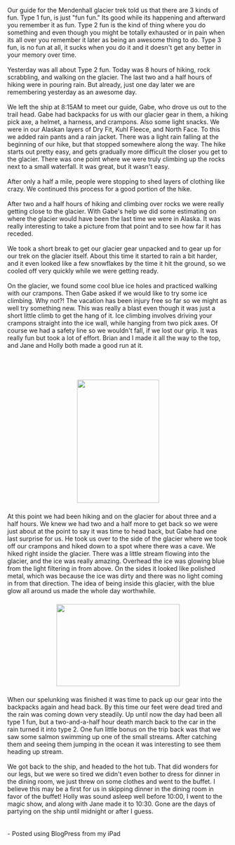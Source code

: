 <!--
.. title: Type 2 Fun
.. date: 2012/08/01
.. slug: type-2-fun
.. tags: 
.. link: 
.. description: 
-->


Our guide for the Mendenhall glacier trek told us that there are 3 kinds of fun.  Type 1 fun, is just "fun fun."  Its good while its happening and afterward you remember it as fun.  Type 2 fun is the kind of thing where you do something and even though you might be totally exhausted or in pain when its all over you remember it later as being an awesome thing to do.  Type 3 fun, is no fun at all, it sucks when you do it and it doesn't get any better in your memory over time.<br /><br />Yesterday was all about Type 2 fun. Today was 8 hours of hiking, rock scrabbling, and walking on the glacier.  The last two and a half hours of hiking were in pouring rain.  But already, just one day later we are remembering yesterday as an awesome day.<br /><br />We left the ship at 8:15AM to meet our guide, Gabe, who drove us out to the trail head.  Gabe had backpacks for us with our glacier gear in them, a hiking pick axe, a helmet, a harness, and crampons.  Also some light snacks.  We were in our Alaskan layers of Dry Fit, Kuhl Fleece, and North Face.  To this we added rain pants and a rain jacket.  There was a light rain falling at the beginning of our hike, but that stopped somewhere along the way.  The hike starts out pretty easy, and gets gradually more difficult the closer you get to the glacier.  There was one point where we were truly climbing up the rocks next to a small waterfall.  It was great, but it wasn't easy.<br /><br />After only a half a mile, people were stopping to shed layers of clothing like crazy.  We continued this process for a good portion of the hike.<br /><br />After two and a half hours of hiking and climbing over rocks we were really getting close to the glacier.  With Gabe's help we did some estimating on where the glacier would have been the last time we were in Alaska.  It was really interesting to take a picture from that point and to see how far it has receded.<br /><br />We took a short break to get our glacier gear unpacked and to gear up for our trek on the glacier itself. About this time it started to rain a bit harder, and it even looked like a few snowflakes by the time it hit the ground, so we cooled off very quickly while we were getting ready.<br /><br />On the glacier,  we found some cool blue ice holes and practiced walking with our crampons.  Then Gabe asked if we would like to try some ice climbing.  Why not?!  The vacation has been injury free so far so we might as well try something new.  This was really a blast even though it was just a short little climb to get the hang of it.  Ice climbing involves driving your crampons straight into the ice wall, while hanging from two pick axes.  Of course we had a safety line so we wouldn't fall, if we lost our grip.  It was really fun but took a lot of effort.  Brian and I made it all the way to the top, and Jane and Holly both made a good run at it.<br /><br /><br /><br /><center><a href='https://picasaweb.google.com/116433235603763796408/InstantUpload#5771834273889991554'><img src='https://lh6.googleusercontent.com/-qmmjylvR6Mc/UBmssQ2jO4I/AAAAAAAAAs8/xORntUnISYc/s288/1.jpg' border='0' width='187' height='281' style='margin:5px'></a></center><br />At this point we had been hiking and on the glacier for about three and a half hours.  We knew we had two and a half more to get back so we were just about at the point to say it was time to head back, but Gabe had one last surprise for us.  He took us over to the side of the glacier where we took off our crampons and hiked down to a spot where there was a cave.  We hiked right inside the glacier.  There was a little stream flowing into the glacier, and the ice was really amazing.  Overhead the ice was glowing blue from the light filtering in from above.  On the sides it looked like polished metal, which was because the ice was dirty and there was no light coming in from that direction.  The idea of being inside this glacier, with the blue glow all around us made the whole day worthwhile.<br /><br /><center><a href='https://picasaweb.google.com/116433235603763796408/InstantUpload#5771834333199631826'><img src='https://lh4.googleusercontent.com/-s3o-OTNDYHs/UBmsvtzEhdI/AAAAAAAAAtE/cnucsBYwKhc/s288/0.jpg' border='0' width='281' height='187' style='margin:5px'></a></center><br />When our spelunking was finished it was time to pack up our gear into the backpacks again and head back.  By this time our feet were dead tired and the rain was coming down very steadily.  Up until now the day had been all type 1 fun, but a two-and-a-half hour death march back to the car in the rain turned it into type 2.  One fun little bonus on the trip back was that we saw some salmon swimming up one of the small streams.  After catching them and seeing them jumping in the ocean it was interesting to see them heading up stream.<br /><br />We got back to the ship, and headed to the hot tub.  That did wonders for our legs, but we were so tired we didn't even bother to dress for dinner in the dining room, we just threw on some clothes and went to the buffet.  I believe this may be a first for us in skipping dinner in the dining room in favor of the buffet!  Holly was sound asleep well before 10:00, I went to the magic show, and along with Jane made it to 10:30.  Gone are the days of partying on the ship until midnight or after I guess.<br /><br /><br />- Posted using BlogPress from my iPad<br />
